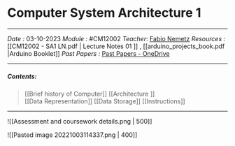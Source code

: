 # Computer System Architecture 1
---
*Date :*  03-10-2023 
*Module :* #CM12002
*Teacher*: [Fabio Nemetz](https://moodle.bath.ac.uk/user/profile.php?id=490)
*Resources :* [[CM12002 - SA1 LN.pdf | Lecture Notes 01 ]] , [[arduino_projects_book.pdf |Arduino Booklet]]
*Past Papers :* [Past Papers - OneDrive](https://computingservices-my.sharepoint.com/personal/sb3250_bath_ac_uk/_layouts/15/onedrive.aspx?login_hint=sb3250%40bath%2Eac%2Euk&id=%2Fpersonal%2Fsb3250%5Fbath%5Fac%5Fuk%2FDocuments%2FResources%2FSystem%20Architecture%2FPast%20Papers)

---
##### Contents: 
> [[Brief history of Computer]] 
> [[Architecture ]]  
> [[Data Representation]]
> [[Data Storage]]
> [[Instructions]]
  
--- 

![[Assessment and coursework details.png | 500]]

![[Pasted image 20221003114337.png | 400]]

